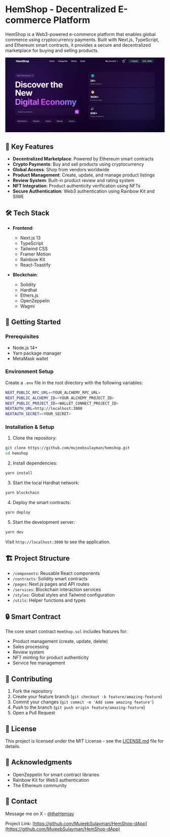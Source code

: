 # HemShop - Decentralized E-commerce Platform

HemShop is a Web3-powered e-commerce platform that enables global commerce using cryptocurrency payments. Built with Next.js, TypeScript, and Ethereum smart contracts, it provides a secure and decentralized marketplace for buying and selling products.

![HemShop Platform](./public/screenshot.jpg)

## 🌟 Key Features

- **Decentralized Marketplace**: Powered by Ethereum smart contracts
- **Crypto Payments**: Buy and sell products using cryptocurrency
- **Global Access**: Shop from vendors worldwide
- **Product Management**: Create, update, and manage product listings
- **Review System**: Built-in product review and rating system
- **NFT Integration**: Product authenticity verification using NFTs
- **Secure Authentication**: Web3 authentication using Rainbow Kit and SIWE

## 🛠 Tech Stack

- **Frontend**:
  - Next.js 13
  - TypeScript
  - Tailwind CSS
  - Framer Motion
  - Rainbow Kit
  - React-Toastify

- **Blockchain**:
  - Solidity
  - Hardhat
  - Ethers.js
  - OpenZeppelin
  - Wagmi

## 🚀 Getting Started

### Prerequisites

- Node.js 14+
- Yarn package manager
- MetaMask wallet

### Environment Setup

Create a `.env` file in the root directory with the following variables:

```sh
NEXT_PUBLIC_RPC_URL=<YOUR_ALCHEMY_RPC_URL>
NEXT_PUBLIC_ALCHEMY_ID=<YOUR_ALCHEMY_PROJECT_ID>
NEXT_PUBLIC_PROJECT_ID=<WALLET_CONNECT_PROJECT_ID>
NEXTAUTH_URL=http://localhost:3000
NEXTAUTH_SECRET=<YOUR_SECRET>
```

### Installation & Setup

1. Clone the repository:
```bash
git clone https://github.com/mujeebsulayman/hemshop.git
cd hemshop
```

2. Install dependencies:
```bash
yarn install
```

3. Start the local Hardhat network:
```bash
yarn blockchain
```

4. Deploy the smart contracts:
```bash
yarn deploy
```

5. Start the development server:
```bash
yarn dev
```

Visit `http://localhost:3000` to see the application.

## 🏗 Project Structure

- `/components`: Reusable React components
- `/contracts`: Solidity smart contracts
- `/pages`: Next.js pages and API routes
- `/services`: Blockchain interaction services
- `/styles`: Global styles and Tailwind configuration
- `/utils`: Helper functions and types

## 🔒 Smart Contract

The core smart contract `HemShop.sol` includes features for:

- Product management (create, update, delete)
- Sales processing
- Review system
- NFT minting for product authenticity
- Service fee management

## 🤝 Contributing

1. Fork the repository
2. Create your feature branch (`git checkout -b feature/amazing-feature`)
3. Commit your changes (`git commit -m 'Add some amazing feature'`)
4. Push to the branch (`git push origin feature/amazing-feature`)
5. Open a Pull Request

## 📝 License

This project is licensed under the MIT License - see the [LICENSE.md](LICENSE.md) file for details.

## 🙏 Acknowledgments

- OpenZeppelin for smart contract libraries
- Rainbow Kit for Web3 authentication
- The Ethereum community

## 📧 Contact

Message me on X - [@theHemjay](https://twitter.com/theHemjay)

Project Link: [https://github.com/MujeebSulayman/HemShop-dApp](https://github.com/MujeebSulayman/HemShop-dApp)